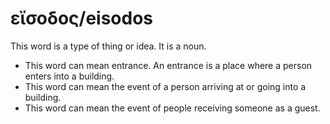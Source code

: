 # εἴσοδος/eisodos
This word is a type of thing or idea. It is a noun.
* This word can mean entrance. An entrance is a place where a person enters into a building.
* This word can mean the event of a person arriving at or going into a building.
* This word can mean the event of people receiving someone as a guest.
